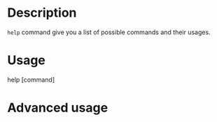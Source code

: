 # Description
`help` command give you a list of possible commands and their usages.

# Usage
help [command]

# Advanced usage
